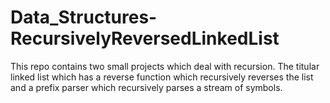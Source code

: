# Data_Structures-RecursivelyReversedLinkedList
This repo contains two small projects which deal with recursion. The titular linked list which has a reverse function which recursively reverses the list and a prefix parser which recursively parses a stream of symbols.
